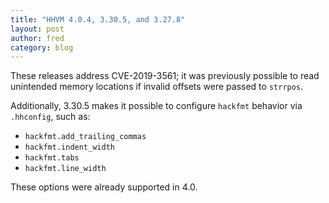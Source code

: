 ```yaml
---
title: "HHVM 4.0.4, 3.30.5, and 3.27.8"
layout: post
author: fred
category: blog
---
```


These releases address CVE-2019-3561; it was previously possible to read
unintended memory locations if invalid offsets were passed to `strrpos`.

Additionally, 3.30.5 makes it possible to configure `hackfmt` behavior via
`.hhconfig`, such as:
- `hackfmt.add_trailing_commas`
- `hackfmt.indent_width`
- `hackfmt.tabs`
- `hackfmt.line_width`

These options were already supported in 4.0.
